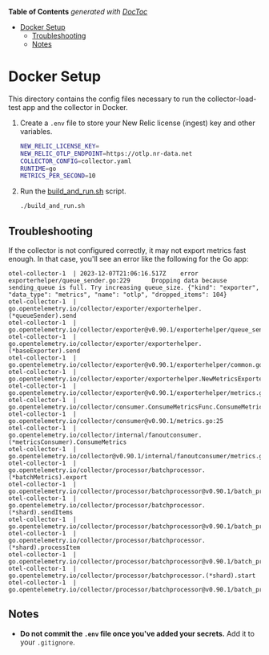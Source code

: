 <!-- START doctoc generated TOC please keep comment here to allow auto update -->
<!-- DON'T EDIT THIS SECTION, INSTEAD RE-RUN doctoc TO UPDATE -->
**Table of Contents**  *generated with [DocToc](https://github.com/thlorenz/doctoc)*

- [Docker Setup](#docker-setup)
  - [Troubleshooting](#troubleshooting)
  - [Notes](#notes)

<!-- END doctoc generated TOC please keep comment here to allow auto update -->

# Docker Setup

This directory contains the config files necessary to run the collector-load-test app and the collector in Docker.

1. Create a `.env` file to store your New Relic license (ingest) key and other variables.

    ```sh
    NEW_RELIC_LICENSE_KEY=
    NEW_RELIC_OTLP_ENDPOINT=https://otlp.nr-data.net
    COLLECTOR_CONFIG=collector.yaml
    RUNTIME=go
    METRICS_PER_SECOND=10
    ```

2. Run the [build_and_run.sh](../docker/build_and_run.sh) script.

    ```sh
    ./build_and_run.sh
    ```

## Troubleshooting

If the collector is not configured correctly, it may not export metrics fast enough. In that case, you'll see an error like the following for the Go app:

```log
otel-collector-1  | 2023-12-07T21:06:16.517Z    error   exporterhelper/queue_sender.go:229      Dropping data because sending_queue is full. Try increasing queue_size. {"kind": "exporter", "data_type": "metrics", "name": "otlp", "dropped_items": 104}
otel-collector-1  | go.opentelemetry.io/collector/exporter/exporterhelper.(*queueSender).send
otel-collector-1  |     go.opentelemetry.io/collector/exporter@v0.90.1/exporterhelper/queue_sender.go:229
otel-collector-1  | go.opentelemetry.io/collector/exporter/exporterhelper.(*baseExporter).send
otel-collector-1  |     go.opentelemetry.io/collector/exporter@v0.90.1/exporterhelper/common.go:193
otel-collector-1  | go.opentelemetry.io/collector/exporter/exporterhelper.NewMetricsExporter.func1
otel-collector-1  |     go.opentelemetry.io/collector/exporter@v0.90.1/exporterhelper/metrics.go:98
otel-collector-1  | go.opentelemetry.io/collector/consumer.ConsumeMetricsFunc.ConsumeMetrics
otel-collector-1  |     go.opentelemetry.io/collector/consumer@v0.90.1/metrics.go:25
otel-collector-1  | go.opentelemetry.io/collector/internal/fanoutconsumer.(*metricsConsumer).ConsumeMetrics
otel-collector-1  |     go.opentelemetry.io/collector@v0.90.1/internal/fanoutconsumer/metrics.go:73
otel-collector-1  | go.opentelemetry.io/collector/processor/batchprocessor.(*batchMetrics).export
otel-collector-1  |     go.opentelemetry.io/collector/processor/batchprocessor@v0.90.1/batch_processor.go:442
otel-collector-1  | go.opentelemetry.io/collector/processor/batchprocessor.(*shard).sendItems
otel-collector-1  |     go.opentelemetry.io/collector/processor/batchprocessor@v0.90.1/batch_processor.go:256
otel-collector-1  | go.opentelemetry.io/collector/processor/batchprocessor.(*shard).processItem
otel-collector-1  |     go.opentelemetry.io/collector/processor/batchprocessor@v0.90.1/batch_processor.go:230
otel-collector-1  | go.opentelemetry.io/collector/processor/batchprocessor.(*shard).start
otel-collector-1  |     go.opentelemetry.io/collector/processor/batchprocessor@v0.90.1/batch_processor.go:215
```

## Notes

- **Do not commit the `.env` file once you've added your secrets.** Add it to your `.gitignore`.
